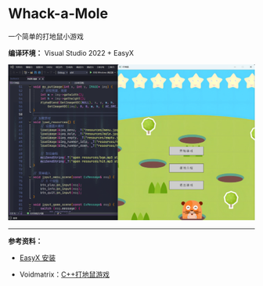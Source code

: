# Whack-a-Mole

一个简单的打地鼠小游戏

**编译环境：** Visual Studio 2022 + EasyX

![fig-1](figures/fig-1.png)

***

**参考资料：**

- [EasyX 安装](https://blog.csdn.net/Dustinthewine/article/details/129431962)

- Voidmatrix：[C++打地鼠游戏](https://b23.tv/hrjEGMQ)